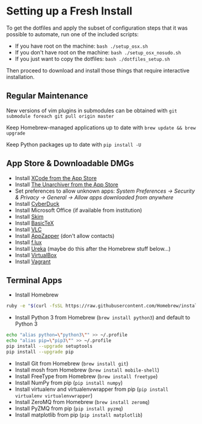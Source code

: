 # Setting up a Fresh Install

To get the dotfiles and apply the subset of configuration steps that it was possible to automate, run one of the included scripts:

  * If you have root on the machine: `bash ./setup_osx.sh`
  * If you don't have root on the machine: `bash ./setup_osx_nosudo.sh`
  * If you just want to copy the dotfiles: `bash ./dotfiles_setup.sh`

Then proceed to download and install those things that require interactive installation.

## Regular Maintenance

New versions of vim plugins in submodules can be obtained with `git submodule foreach git pull origin master`

Keep Homebrew-managed applications up to date with `brew update && brew upgrade`

Keep Python packages up to date with `pip install -U`

## App Store & Downloadable DMGs

  - Install [XCode from the App Store](https://developer.apple.com/xcode/downloads/)
  - Install [The Unarchiver from the App Store](https://itunes.apple.com/app/the-unarchiver/id425424353)
  - Set preferences to allow unknown apps: *System Preferences -> Security & Privacy -> General -> Allow apps downloaded from anywhere*
  - Install [CyberDuck](http://cyberduck.ch)
  - Install Microsoft Office (if available from institution)
  - Install [Skim](http://skim-app.sourceforge.net)
  - Install [BasicTeX](https://tug.org/mactex/morepackages.html)
  - Install [VLC](http://videolan.org)
  - Install [AppZapper](http://appzapper.com) (don't allow contacts)
  - Install [f.lux](http://justgetflux.com) 
  - Install [Ureka](http://ssb.stsci.edu/ureka/) (maybe do this after the Homebrew stuff below...)
  - Install [VirtualBox](https://www.virtualbox.org/wiki/Downloads)
  - Install [Vagrant](http://www.vagrantup.com/downloads.html)

## Terminal Apps

  - Install Homebrew
```bash
ruby -e "$(curl -fsSL https://raw.githubusercontent.com/Homebrew/install/master/install)"
```
  - Install Python 3 from Homebrew (`brew install python3`) and default to Python 3
```bash
echo "alias python=\"python3\"" >> ~/.profile
echo "alias pip=\"pip3\"" >> ~/.profile
pip install --upgrade setuptools
pip install --upgrade pip
```
  - Install Git from Homebrew (`brew install git`)
  - Install mosh from Homebrew (`brew install mobile-shell`)
  - Install FreeType from Homebrew (`brew install freetype`)
  - Install NumPy from pip (`pip install numpy`)
  - Install virtualenv and virtualenvwrapper from pip (`pip install virtualenv virtualenvwrapper`)
  - Install ZeroMQ from Homebrew (`brew install zeromq`)
  - Install PyZMQ from pip (`pip install pyzmq`)
  - Install matplotlib from pip (`pip install matplotlib`)
